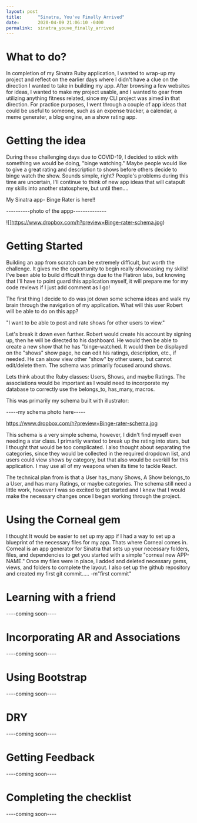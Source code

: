 ```yaml
---
layout: post
title:      "Sinatra, You've Finally Arrived"
date:       2020-04-09 21:06:10 -0400
permalink:  sinatra_youve_finally_arrived
---
```




# What to do?

In completion of my Sinatra Ruby application, I wanted to wrap-up my project and reflect on the earlier days where I didn't have a clue on the direction I wanted to take in building my app.  After browsing a few websites for ideas, I wanted to make my project usable, and I wanted to gear from utilizing anything fitness related, since my CLI project was aimed in that direction.  For practice purposes, I went through a couple of app ideas that could be useful to someone, such as an expense tracker, a calendar, a meme generater, a blog engine, an a show rating app.


# Getting the idea
During these challenging days due to COVID-19, I decided to stick with something we would be doing, "binge watching."  Maybe people would like to give a great rating and description to shows before others decide to binge watch the show. Sounds simple, right?   People's problems during this time are uncertain, I'll continue to think of new app ideas that will catapult my skills into another statosphere, but until then....

My Sinatra app- Binge Rater is here!!

----------photo of the appp--------------

![]https://www.dropbox.com/h?preview=Binge-rater-schema.jpg)
# Getting Started
Building an app from scratch can be extremely difficult, but worth the challenge.  It gives me the opportunity to begin really showcasing my skills!  I've been able to build difficult things due to the Flatiron labs, but knowing that I'll have to point guard this application myself, it will prepare me for my code reviews if I just add comment as I go!

The first thing I decide to do was jot down some schema ideas and walk my brain through the navigation of my application.  What will this user Robert will be able to do on this app?

"I want to be able to post and rate shows for other users to view."

Let's break it down even further. Robert would create his account by signing up, then he will be directed to his dashboard. He would then be able to create a new show that he has "binge-watched.  It would then be displayed on the "shows" show page, he can edit his ratings, description, etc.,  if needed. He can alsow view other "show" by other users, but cannot edit/delete them.  The schema was primarily focused around shows.

Lets think about the Ruby classes: Users, Shows, and maybe Ratings. The associations would be important as I would need to incorporate my database to correctly use the belongs_to, has_many, macros.

This was primarily my schema built with illustrator:


-----my schema photo here-----

https://www.dropbox.com/h?preview=Binge-rater-schema.jpg


This schema is a very simple schema, however, I didn't find myself even needing a star class.  I primarily wanted to break up the rating into stars, but I thought that would be too complicated.  I also thought about separating the categories, since they would be collected in the required dropdown list, and users could view shows by category, but that also would be overkill for this application.  I may use all of my weapons when its time to tackle React. 

The technical plan from is that a User has_many Shows, A Show belongs_to a User, and has many Ratings, or maybe categories. The schema still need a little work, however I was so excited to get started and I knew that I would make the necessary changes once I began working through the project.



# Using the Corneal gem
I thought It would be easier to set up my app if I had a way to set up a blueprint of the necessary files for my app.  Thats where Corneal comes in.  Corneal is an app generator for Sinatra that sets up your necessary folders, files, and dependencies to get you started with a simple "corneal new APP-NAME."  Once my files were in place, I added and deleted necessary gems, views, and folders to complete the layout.  I also set up the github repository and created my first git commit..... -m"first commit"
# Learning with a friend 
----coming soon----


# Incorporating AR and Associations

----coming soon----
# Using Bootstrap

----coming soon----
# DRY
----coming soon----

# Getting Feedback

----coming soon----
# Completing the checklist
----coming soon----

